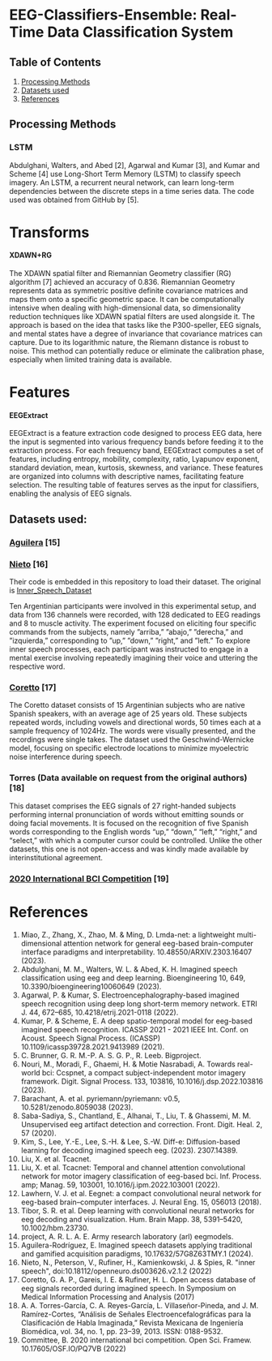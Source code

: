 # EEG-Classifiers-Ensemble: Real-Time Data Classification System

## Table of Contents
1. [Processing Methods](https://github.com/AlmaCuevas/voting_system_platform/tree/main#processing-methods)
2. [Datasets used](https://github.com/AlmaCuevas/voting_system_platform/tree/main#datasets-used)
3. [References](https://github.com/AlmaCuevas/voting_system_platform/tree/main#references)

## Processing Methods

### LSTM
Abdulghani, Walters, and Abed [2], Agarwal and Kumar [3], and Kumar and Scheme [4] use Long-Short Term Memory (LSTM) to
classify speech imagery. An LSTM, a recurrent neural network, can learn long-term dependencies between the discrete
steps in a time series data. The code used was obtained from GitHub by [5].

# Transforms

#### XDAWN+RG
The XDAWN spatial filter and Riemannian Geometry classifier (RG) algorithm [7] achieved an accuracy of 0.836. Riemannian
Geometry represents data as symmetric positive definite covariance matrices and maps them onto a specific geometric space.
It can be computationally intensive when dealing with high-dimensional data, so dimensionality reduction techniques like
XDAWN spatial filters are used alongside it. The approach is based on the idea that tasks like the P300-speller, EEG signals,
and mental states have a degree of invariance that covariance matrices can capture. Due to its logarithmic nature, the Riemann
distance is robust to noise. This method can potentially reduce or eliminate the calibration phase, especially when limited
training data is available.

# Features

#### EEGExtract
EEGExtract is a feature extraction code designed to process EEG data, here the input is segmented into various frequency
bands before feeding it to the extraction process. For each frequency band, EEGExtract computes a set of features,
including entropy, mobility, complexity, ratio, Lyapunov exponent, standard deviation, mean, kurtosis, skewness, and
variance. These features are organized into columns with descriptive names, facilitating feature selection. The
resulting table of features serves as the input for classifiers, enabling the analysis of EEG signals.

##  Datasets used:
### [Aguilera](https://data.mendeley.com/datasets/57g8z63tmy/1) [15]
### [Nieto](https://openneuro.org/datasets/ds003626/versions/2.1.2) [16]

Their code is embedded in this repository to load their dataset. The original is [Inner_Speech_Dataset](https://github.com/N-Nieto/Inner_Speech_Dataset)

Ten Argentinian participants were involved in this experimental setup, and data from 136 channels were recorded, with 128 dedicated to EEG readings and 8 to muscle activity. The experiment focused on eliciting four specific commands from the subjects, namely ”arriba,” ”abajo,” ”derecha,” and ”izquierda,” corresponding to ”up,” ”down,” ”right,” and ”left.” To explore inner speech processes, each participant was instructed to engage in a mental exercise involving repeatedly imagining their voice and uttering the respective word.

### [Coretto](https://drive.google.com/file/d/0By7apHbIp8ENZVBLRFVlSFhzbHc/view?resourcekey=0-JVHv2UiRsxim41Wioro0EA) [17]
The Coretto dataset consists of 15 Argentinian subjects who are native Spanish speakers, with an average age of 25 years old. These subjects repeated words, including vowels and directional words, 50 times each at a sample frequency of 1024Hz. The words were visually presented, and the recordings were single takes. The dataset used the Geschwind-Wernicke model, focusing on specific electrode locations to minimize myoelectric noise interference during speech.

### Torres (Data available on request from the original authors) [18]
This dataset comprises the EEG signals of 27 right-handed subjects performing internal pronunciation of words without emitting sounds or doing facial movements. It is focused on
the recognition of five Spanish words corresponding to the English words “up,” “down,” “left,” “right,” and “select,” with which a computer cursor could be controlled. Unlike the other datasets, this one is not open-access and was kindly made available by interinstitutional agreement.

### [2020 International BCI Competition](https://osf.io/pq7vb/) [19]


# References

1. Miao, Z., Zhang, X., Zhao, M. & Ming, D. Lmda-net: a lightweight multi-dimensional attention network for general eeg-based brain-computer interface paradigms and interpretability. 10.48550/ARXIV.2303.16407 (2023).
2. Abdulghani, M. M., Walters, W. L. & Abed, K. H. Imagined speech classification using eeg and deep learning. Bioengineering 10, 649, 10.3390/bioengineering10060649 (2023).
3. Agarwal, P. & Kumar, S. Electroencephalography-based imagined speech recognition using deep long short-term memory network. ETRI J. 44, 672–685, 10.4218/etrij.2021-0118 (2022).
4. Kumar, P. & Scheme, E. A deep spatio-temporal model for eeg-based imagined speech recognition. ICASSP 2021 - 2021 IEEE Int. Conf. on Acoust. Speech Signal Process. (ICASSP) 10.1109/icassp39728.2021.9413989 (2021).
5. C. Brunner, G. R. M.-P. A. S. G. P., R. Leeb. Bigproject.
6. Nouri, M., Moradi, F., Ghaemi, H. & Motie Nasrabadi, A. Towards real-world bci: Ccspnet, a compact subject-independent motor imagery framework. Digit. Signal Process. 133, 103816, 10.1016/j.dsp.2022.103816 (2023).
7. Barachant, A. et al. pyriemann/pyriemann: v0.5, 10.5281/zenodo.8059038 (2023).
8. Saba-Sadiya, S., Chantland, E., Alhanai, T., Liu, T. & Ghassemi, M. M. Unsupervised eeg artifact detection and correction.
Front. Digit. Heal. 2, 57 (2020).
9. Kim, S., Lee, Y.-E., Lee, S.-H. & Lee, S.-W. Diff-e: Diffusion-based learning for decoding imagined speech eeg. (2023). 2307.14389.
10. Liu, X. et al. Tcacnet.
11. Liu, X. et al. Tcacnet: Temporal and channel attention convolutional network for motor imagery classification of eeg-based
bci. Inf. Process. amp; Manag. 59, 103001, 10.1016/j.ipm.2022.103001 (2022).
12. Lawhern, V. J. et al. Eegnet: a compact convolutional neural network for eeg-based brain–computer interfaces. J. Neural Eng. 15, 056013 (2018).
13. Tibor, S. R. et al. Deep learning with convolutional neural networks for eeg decoding and visualization. Hum. Brain Mapp. 38, 5391–5420, 10.1002/hbm.23730.
14. project, A. R. L. A. E. Army research laboratory (arl) eegmodels.
15. Aguilera-Rodríguez, E. Imagined speech datasets applying traditional and gamified acquisition paradigms, 10.17632/57G8Z63TMY.1 (2024).
16. Nieto, N., Peterson, V., Rufiner, H., Kamienkowski, J. & Spies, R. "inner speech", doi:10.18112/openneuro.ds003626.v2.1.2 (2022)
17. Coretto, G. A. P., Gareis, I. E. & Rufiner, H. L. Open access database of eeg signals recorded during imagined speech. In Symposium on Medical Information Processing and Analysis (2017)
18. A. A. Torres-García, C. A. Reyes-García, L. Villaseñor-Pineda, and J. M. Ramírez-Cortes, “Análisis de Señales Electroencefalográficas para la Clasificación de Habla Imaginada,” Revista Mexicana de Ingeniería Biomédica, vol. 34, no. 1, pp. 23–39, 2013. ISSN: 0188-9532.
19. Committee, B. 2020 international bci competition. Open Sci. Framew. 10.17605/OSF.IO/PQ7VB (2022)
